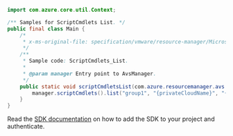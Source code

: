 ```java
import com.azure.core.util.Context;

/** Samples for ScriptCmdlets List. */
public final class Main {
    /*
     * x-ms-original-file: specification/vmware/resource-manager/Microsoft.AVS/stable/2021-12-01/examples/ScriptCmdlets_List.json
     */
    /**
     * Sample code: ScriptCmdlets_List.
     *
     * @param manager Entry point to AvsManager.
     */
    public static void scriptCmdletsList(com.azure.resourcemanager.avs.AvsManager manager) {
        manager.scriptCmdlets().list("group1", "{privateCloudName}", "{scriptPackageName}", Context.NONE);
    }
}
```

Read the [SDK documentation](https://github.com/Azure/azure-sdk-for-java/blob/azure-resourcemanager-avs_1.0.0-beta.3/sdk/avs/azure-resourcemanager-avs/README.md) on how to add the SDK to your project and authenticate.
